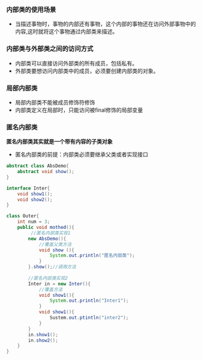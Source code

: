 ### 内部类的使用场景

- 当描述事物时，事物的内部还有事物，这个内部的事物还在访问外部事物中的内容,这时就将这个事物通过内部类来描述。

### 内部类与外部类之间的访问方式

- 内部类可以直接访问外部类的所有成员，包括私有。
- 外部类要想访问内部类中的成员，必须要创建内部类的对象。

### 局部内部类

- 局部内部类不能被成员修饰符修饰
- 内部类定义在局部时，只能访问被final修饰的局部变量

### 匿名内部类

**匿名内部类其实就是一个带有内容的子类对象**

- 匿名内部类的前提：内部类必须要继承父类或者实现接口

```java
abstract class AbsDemo{
    abstract void show();
}

interface Inter{
    void show1();
    void show2();
}

class Outer{
    int num = 3;
   	public void mothed(){
         //匿名内部类实现1
        new AbsDemo(){
            //覆盖父类方法
            void show (){
                System.out.println("匿名内部类");
            }
        }.show();//调用方法
        
        //匿名内部类实现2
        Inter in = new Inter(){
            //覆盖方法
            void show1(){
                System.out.println("Inter1");
            }
            void show1(){
                Sustem.out.ptintln("inter2");
            }
        }
        in.show1();
        in.show2();
    }
}
```



